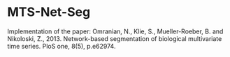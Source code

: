 # MTS-Net-Seg
Implementation of the paper: Omranian, N., Klie, S., Mueller-Roeber, B. and Nikoloski, Z., 2013. Network-based segmentation of biological multivariate time series. PloS one, 8(5), p.e62974.
